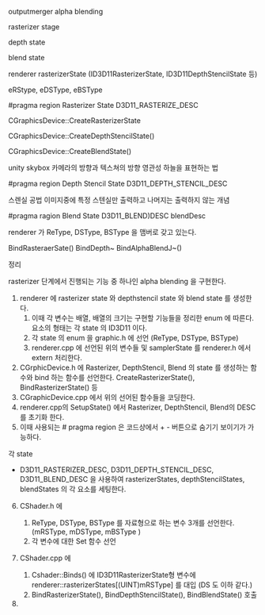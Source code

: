 outputmerger alpha blending

rasterizer stage

depth state

blend state

renderer rasterizerState
(ID3D11RasterizerState, ID3D11DepthStencilState 등)

eRStype, eDSType, eBSType

#pragma region Rasterizer State
D3D11_RASTERIZE_DESC

CGraphicsDevice::CreateRasterizerState

CGraphicsDevice::CreateDepthStencilState()

CGraphicsDevice::CreateBlendState()

unity skybox 카메라의 방향과 텍스쳐의 방향 영관성 하늘을 표현하는 법

#pragma region Depth Stencil State
D3D11_DEPTH_STENCIL_DESC

스렌실 공법 이미지중에 특정 스텐실만 출력하고 나머지는 출력하지 않는 개념

#pragma ragion Blend State
D3D11_BLEND)DESC blendDesc

renderer 가 ReType, DSType, BSType 을 맴버로 갖고 있는다.

BindRasteraerSate()
BindDepth~
BindAlphaBlendJ~()


정리

rasterizer 단계에서 진행되는 기능 중 하나인 alpha blending 을 구현한다.

1. renderer 에 rasterizer state 와 depthstencil state 와 blend state 를 생성한다.
	1. 이때 각 변수는 배열, 배열의 크기는 구현할 기능들을 정리한 enum 에 따른다. 요소의 형태는 각 state 의 ID3D11 이다.
	2. 각 state 의 enum 을 graphic.h 에 선언 (ReType, DSType, BSType)
	3. renderer.cpp 에 선언된 위의 변수들 및 samplerState 를 renderer.h 에서 extern 처리한다.
2. CGrphicDevice.h 에 Rasterizer, DepthStencil, Blend 의 state 를 생성하는 함수와 bind 하는 함수를 선언한다. CreateRasterizerState(), BindRasterizerState() 등 
3. CGraphicDevice.cpp 에서 위의 선어된 함수들을 코딩한다.
4. renderer.cpp의 SetupState() 에서 Rasterizer, DepthStencil, Blend의 DESC 를 초기화 한다.
5. 이때 사용되는 # pragma region 은 코드상에서 + - 버튼으로 숨기기 보이기가 가능하다.

각 state
- D3D11_RASTERIZER_DESC, D3D11_DEPTH_STENCIL_DESC, D3D11_BLEND_DESC 을 사용하여 rasterizerStates, depthStencilStates, blendStates 의 각 요소를 세팅한다.

6. CShader.h 에 
	1. ReType, DSType, BSType 를 자료형으로 하는  변수 3개를 선언한다. (mRSType, mDSType, mBSType )
	2. 각 변수에 대한 Set 함수 선언

7. CShader.cpp 에
	1. Cshader::Binds() 에 ID3D11RasterizerState형 변수에 renderer::rasterizerStates[(UINT)mRSType] 를 대입 (DS  도 이하 같다.)
	2. BindRasterizerState(), BindDepthStencilState(), BindBlendState() 호출

8.  